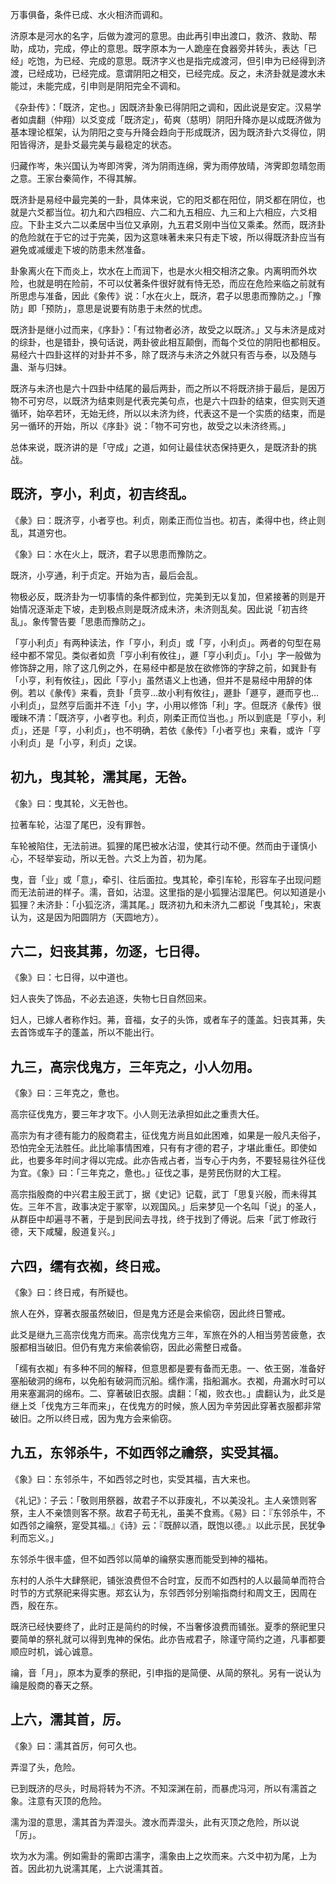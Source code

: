 
万事俱备，条件已成、水火相济而调和。

济原本是河水的名字，后做为渡河的意思。由此再引申出渡口，救济、救助、帮助，成功，完成，停止的意思。既字原本为一人跪座在食器旁并转头，表达「已经」吃饱，为已经、完成的意思。既济字义也是指完成渡河，但引申为已经得到济渡，已经成功，已经完成。意谓阴阳之相交，已经完成。反之，未济卦就是渡水未能过，未能完成，引申则是阴阳完全不调和。

《杂卦传》：「既济，定也。」因既济卦象已得阴阳之调和，因此说是安定。汉易学者如虞翻（仲翔）以爻变成「既济定」，荀爽（慈明）阴阳升降亦是以成既济做为基本理论框架，认为阴阳之变与升降会趋向于形成既济，因为既济卦六爻得位，阴阳皆得济，是卦爻最完美与最稳定的状态。

归藏作岑，朱兴国认为岑即涔霁，涔为阴雨连绵，霁为雨停放晴，涔霁即忽晴忽雨之意。王家台秦简作，不得其解。

既济卦是易经中最完美的一卦，具体来说，它的阳爻都在阳位，阴爻都在阴位，也就是六爻都当位。初九和六四相应、六二和九五相应、九三和上六相应，六爻相应。下卦主爻六二以柔居中当位又承刚，九五君爻刚中当位又乘柔。然而，既济卦的危险就在于它的过于完美，因为这意味著未来只有走下坡，所以得既济卦应当有避免或减缓走下坡的防患未然准备。

卦象离火在下而炎上，坎水在上而润下，也是水火相交相济之象。内离明而外坎险，也就是明在险前，不可以仗著条件很好就有恃无恐，而应在危险来临之前就有所思虑与准备，因此《象传》说：「水在火上，既济，君子以思患而豫防之。」「豫防」即「预防」，意思是说要有防患于未然的忧虑。

既济卦是继小过而来，《序卦》：「有过物者必济，故受之以既济。」又与未济是成对的综卦，也是错卦，换句话说，两卦彼此相互颠倒，而每个爻位的阴阳也都相反。易经六十四卦这样的对卦并不多，除了既济与未济之外就只有否与泰，以及随与蛊、渐与归妹。

既济与未济也是六十四卦中结尾的最后两卦，而之所以不将既济排于最后，是因万物不可穷尽，以既济为结束则是代表完美句点，也是六十四卦的结束，但实则天道循环，始卒若环，无始无终，所以以未济为终，代表这不是一个实质的结束，而是另一循环的开始，所以《序卦》说：「物不可穷也，故受之以未济终焉。」

总体来说，既济讲的是「守成」之道，如何让最佳状态保持更久，是既济卦的挑战。

## 既济，亨小，利贞，初吉终乱。

《彖》曰：既济亨，小者亨也。利贞，刚柔正而位当也。初吉，柔得中也，终止则乱，其道穷也。

《象》曰：水在火上，既济，君子以思患而豫防之。

既济，小亨通，利于贞定。开始为吉，最后会乱。

物极必反，既济卦为一切事情的条件都到位，完美到无以复加，但紧接著的则是开始情况逐渐走下坡，走到极点则是既济成未济，未济则乱矣。因此说「初吉终乱」。象传警告要「思患而豫防之」。

「亨小利贞」有两种读法，作「亨小，利贞」或「亨，小利贞」。两者的句型在易经中都不常见。类似者如贲「亨小利有攸往」，遯「亨小利贞」。「小」字一般做为修饰辞之用，除了这几例之外，在易经中都是放在欲修饰的字辞之前，如巽卦有「小亨，利有攸往」，因此「亨小」虽然语义上也通，但并不是易经中用辞的体例。若以《彖传》来看，贲卦「贲亨…故小利有攸往」，遯卦「遯亨，遯而亨也…小利贞」，显然亨后面并不连「小」字，小用以修饰「利」字。但既济《彖传》很暧昧不清：「既济亨，小者亨也。利贞，刚柔正而位当也。」所以到底是「亨小，利贞」，还是「亨，小利贞」，也不明确，若依《彖传》「小者亨也」来看，或许「亨小利贞」是「小亨，利贞」之误。

## 初九，曳其轮，濡其尾，无咎。

《象》曰：曳其轮，义无咎也。

拉著车轮，沾湿了尾巴，没有罪咎。

车轮被陷住，无法前进。狐狸的尾巴被水沾湿，使其行动不便。然而由于谨慎小心，不轻举妄动，所以无咎。六爻上为首，初为尾。

曳，音「业」或「意」，牵引、往后面拉。曳其轮，牵引车轮，形容车子出现问题而无法前进的样子。濡，音如，沾湿。这里指的是小狐狸沾湿尾巴。何以知道是小狐狸？未济卦：「小狐汔济，濡其尾。」既济初九和未济九二都说「曳其轮」，宋衷认为，这是因为阳圆阴方（天圆地方）。

## 六二，妇丧其茀，勿逐，七日得。

《象》曰：七日得，以中道也。

妇人丧失了饰品，不必去追逐，失物七日自然回来。

妇人，已嫁人者称作妇。茀，音福，女子的头饰，或者车子的蓬盖。妇丧其茀，失去首饰或车子的蓬盖，所以不能出行。

## 九三，高宗伐鬼方，三年克之，小人勿用。

《象》曰：三年克之，惫也。

高宗征伐鬼方，要三年才攻下。小人则无法承担如此之重责大任。

高宗为有才德有能力的殷商君主，征伐鬼方尚且如此困难，如果是一般凡夫俗子，恐怕完全无法胜任。此比喻事情困难，只有有才德的君子，才堪此重任。即使如此，也要多年时间才得以完成。此亦告戒占者，当专心于内务，不要轻易往外征伐为宜。《象》曰：「三年克之，惫也。」征伐之事，是劳民伤财的大工程。

高宗指殷商的中兴君主殷王武丁，据《史记》记载，武丁「思复兴殷，而未得其佐。三年不言，政事决定于冢宰，以观国风。」后来梦见一个名叫「说」的圣人，从群臣中却遍寻不著，于是到民间去寻找，终于找到了傅说。后来「武丁修政行德，天下咸驩，殷道复兴。」

## 六四，𦈡有衣袽，终日戒。

《象》曰：终日戒，有所疑也。

旅人在外，穿著衣服虽然破旧，但是鬼方还是会来偷窃，因此终日警戒。

此爻是继九三高宗伐鬼方而来。高宗伐鬼方三年，军旅在外的人相当劳苦疲惫，衣服都相当破旧。但仍有鬼方来偷袭偷窃，因此必需整日戒备。

「𦈡有衣袽」有多种不同的解释，但意思都是要有备而无患。一、依王弼，准备好塞船破洞的绵布，以免船有破洞而沉船。𦈡作濡，指船漏水。衣袽，舟漏水时可以用来塞漏洞的绵布。二、穿著破旧衣服。虞翻：「袽，败衣也。」虞翻认为，此爻是继上爻「伐鬼方三年而来」，在伐鬼方的时候，旅人因为辛劳因此穿著衣服都非常破旧。之所以终日戒，因为鬼方会来偷窃。

## 九五，东邻杀牛，不如西邻之禴祭，实受其福。

《象》曰：东邻杀牛，不如西邻之时也，实受其福，吉大来也。

《礼记》：子云：「敬则用祭器，故君子不以菲废礼，不以美没礼。主人亲馈则客祭，主人不亲馈则客不祭。故君子苟无礼，虽美不食焉。《易》曰：『东邻杀牛，不如西邻之禴祭，寔受其福。』《诗》云：『既醉以酒，既饱以德。』以此示民，民犹争利而忘义。」

东邻杀牛很丰盛，但不如西邻以简单的禴祭实惠而能受到神的福祐。

东村的人杀牛大肆祭祀，铺张浪费但不合时宜，反而不如西村的人以最简单而符合时节的方式祭祀来得实惠。郑玄认为，东邻西邻分别喻指商纣和周文王，因周在西，殷在东。

既济已经快要终了，此时正是简约的时候，不当奢侈浪费而铺张。夏季的祭祀里只要简单的祭礼就可以得到鬼神的保佑。此亦告戒君子，除谨守简约之道，凡事都要顺应时机，诚心诚意。

禴，音「月」，原本为夏季的祭祀，引申指的是简便、从简的祭礼。另有一说认为禴是殷商的春天之祭。

## 上六，濡其首，厉。

《象》曰：濡其首厉，何可久也。

弄湿了头，危险。

已到既济的尽头，时局将转为不济。不知深渊在前，而暴虎冯河，所以有濡首之象。注意有灭顶的危险。

濡为湿的意思，濡其首为弄湿头。渡水而弄湿头，此有灭顶之危险，所以说「厉」。

坎为水为濡。例如需卦的需即古濡字，濡象由上之坎而来。六爻中初为尾，上为首。因此初九说濡其尾，上六说濡其首。